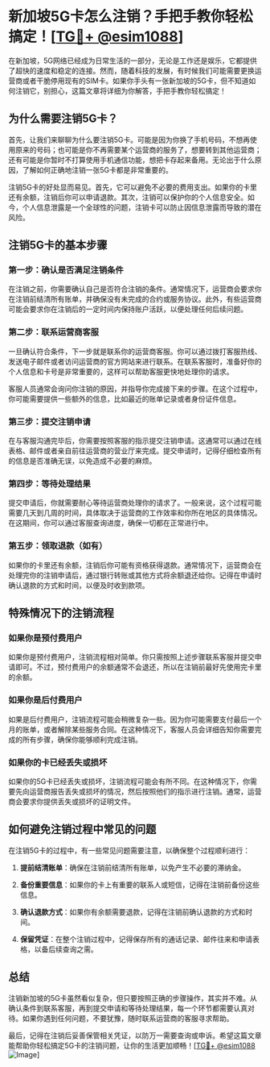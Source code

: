 # 新加坡5G卡怎么注销？手把手教你轻松搞定！[[TG💪+ @esim1088](https://t.me/s/esim1088)]

在新加坡，5G网络已经成为日常生活的一部分，无论是工作还是娱乐，它都提供了超快的速度和稳定的连接。然而，随着科技的发展，有时候我们可能需要更换运营商或者干脆停用现有的SIM卡。如果你手头有一张新加坡的5G卡，但不知道如何注销它，别担心，这篇文章将详细为你解答，手把手教你轻松搞定！

## 为什么需要注销5G卡？

首先，让我们来聊聊为什么要注销5G卡。可能是因为你换了手机号码，不想再使用原来的号码；也可能是你不再需要某个运营商的服务了，想要转到其他运营商；还有可能是你暂时不打算使用手机通信功能，想把卡存起来备用。无论出于什么原因，了解如何正确地注销一张5G卡都是非常重要的。

注销5G卡的好处显而易见。首先，它可以避免不必要的费用支出。如果你的卡里还有余额，注销后你可以申请退款。其次，注销可以保护你的个人信息安全。如今，个人信息泄露是一个全球性的问题，注销卡可以防止因信息泄露而导致的潜在风险。

## 注销5G卡的基本步骤

### 第一步：确认是否满足注销条件

在注销之前，你需要确认自己是否符合注销的条件。通常情况下，运营商会要求你在注销前结清所有账单，并确保没有未完成的合约或服务协议。此外，有些运营商可能会要求你在注销后的一定时间内保持账户活跃，以便处理任何后续问题。

### 第二步：联系运营商客服

一旦确认符合条件，下一步就是联系你的运营商客服。你可以通过拨打客服热线、发送电子邮件或者访问运营商的官方网站来进行联系。在联系客服时，准备好你的个人信息和卡号是非常重要的，这样可以帮助客服更快地处理你的请求。

客服人员通常会询问你注销的原因，并指导你完成接下来的步骤。在这个过程中，你可能需要提供一些额外的信息，比如最近的账单记录或者身份证件信息。

### 第三步：提交注销申请

在与客服沟通完毕后，你需要按照客服的指示提交注销申请。这通常可以通过在线表格、邮件或者亲自前往运营商的营业厅来完成。提交申请时，记得仔细检查所有的信息是否准确无误，以免造成不必要的麻烦。

### 第四步：等待处理结果

提交申请后，你就需要耐心等待运营商处理你的请求了。一般来说，这个过程可能需要几天到几周的时间，具体取决于运营商的工作效率和你所在地区的具体情况。在这期间，你可以通过客服查询进度，确保一切都在正常进行中。

### 第五步：领取退款（如有）

如果你的卡里还有余额，注销后你可能有资格获得退款。通常情况下，运营商会在处理完你的注销申请后，通过银行转账或其他方式将余额退还给你。记得在申请时确认退款的方式和时间，以便及时收到款项。

## 特殊情况下的注销流程

### 如果你是预付费用户

如果你是预付费用户，注销流程相对简单。你只需按照上述步骤联系客服并提交申请即可。不过，预付费用户的余额通常不会退还，所以在注销前最好先使用完卡里的余额。

### 如果你是后付费用户

如果是后付费用户，注销流程可能会稍微复杂一些。因为你可能需要支付最后一个月的账单，或者解除某些服务合同。在这种情况下，客服人员会详细告知你需要完成的所有步骤，确保你能够顺利完成注销。

### 如果你的卡已经丢失或损坏

如果你的5G卡已经丢失或损坏，注销流程可能会有所不同。在这种情况下，你需要先向运营商报告丢失或损坏的情况，然后按照他们的指示进行注销。通常，运营商会要求你提供丢失或损坏的证明文件。

## 如何避免注销过程中常见的问题

在注销5G卡的过程中，有一些常见问题需要注意，以确保整个过程顺利进行：

1. **提前结清账单**：确保在注销前结清所有账单，以免产生不必要的滞纳金。
   
2. **备份重要信息**：如果你的卡上有重要的联系人或短信，记得在注销前备份这些信息。

3. **确认退款方式**：如果你有余额需要退款，记得在注销前确认退款的方式和时间。

4. **保留凭证**：在整个注销过程中，记得保存所有的通话记录、邮件往来和申请表格，以备后续查询之需。

## 总结

注销新加坡的5G卡虽然看似复杂，但只要按照正确的步骤操作，其实并不难。从确认条件到联系客服，再到提交申请和等待处理结果，每一个环节都需要认真对待。如果你遇到任何问题，不要犹豫，随时联系运营商的客服寻求帮助。

最后，记得在注销后妥善保管相关凭证，以防万一需要查询或申诉。希望这篇文章能帮助你轻松搞定5G卡的注销问题，让你的生活更加顺畅！[[TG💪+ @esim1088](https://t.me/s/esim1088) ![Image](https://i.postimg.cc/4NQfJmqS/Snipaste-2025-05-13-00-14-12.png)]